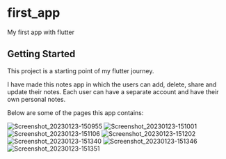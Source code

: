 # first_app

My first app with flutter

## Getting Started

This project is a starting point of my flutter journey.

I have made this notes app in which the users can add, delete, share and update their notes.
Each user can have a separate account and have their own personal notes.

Below are some of the pages this app contains:


![Screenshot_20230123-150955](https://user-images.githubusercontent.com/109286834/214011879-43bac63f-fc4b-4a74-90e1-7e836caf6a0a.png)
![Screenshot_20230123-151001](https://user-images.githubusercontent.com/109286834/214011912-dfe7094e-e0f1-4d82-92c6-10c2ed3ec094.png)
![Screenshot_20230123-151106](https://user-images.githubusercontent.com/109286834/214011925-ad119d98-498c-4d13-b7b0-668c0ddf32d6.png)
![Screenshot_20230123-151202](https://user-images.githubusercontent.com/109286834/214011941-e1dd6de4-669c-4b45-85f2-ba89f5f7d915.png)
![Screenshot_20230123-151340](https://user-images.githubusercontent.com/109286834/214011953-2a1422f2-11c1-4a8e-bbb2-18da62148644.png)
![Screenshot_20230123-151346](https://user-images.githubusercontent.com/109286834/214011967-fc3a7428-f6db-4f91-a0d9-70f5a3017049.png)
![Screenshot_20230123-151351](https://user-images.githubusercontent.com/109286834/214011976-f799ca94-1c24-4a2f-ac52-94b35cc47cfe.png)

